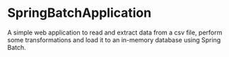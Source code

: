 # SpringBatchApplication
A simple web application to read and extract data from a csv file, perform some transformations and load it to an in-memory database using Spring Batch.
